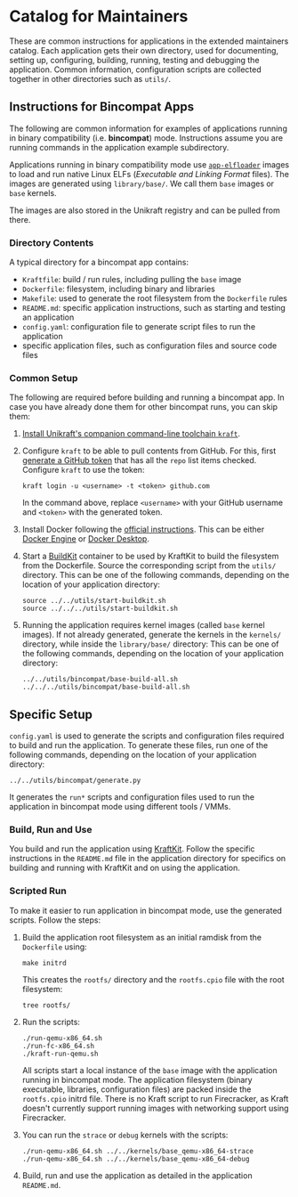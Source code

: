 # Catalog for Maintainers

These are common instructions for applications in the extended maintainers catalog.
Each application gets their own directory, used for documenting, setting up, configuring, building, running, testing and debugging the application.
Common information, configuration scripts are collected together in other directories such as `utils/`.

## Instructions for Bincompat Apps

The following are common information for examples of applications running in binary compatibility (i.e. **bincompat**) mode.
Instructions assume you are running commands in the application example subdirectory.

Applications running in binary compatibility mode use [`app-elfloader`](https://github.com/unikraft/app-elfloader) images to load and run native Linux ELFs (*Executable and Linking Format* files).
The images are generated using `library/base/`.
We call them `base` images or `base` kernels.

The images are also stored in the Unikraft registry and can be pulled from there.

### Directory Contents

A typical directory for a bincompat app contains:

* `Kraftfile`: build / run rules, including pulling the `base` image
* `Dockerfile`: filesystem, including binary and libraries
* `Makefile`: used to generate the root filesystem from the `Dockerfile` rules
* `README.md`: specific application instructions, such as starting and testing an application
* `config.yaml`: configuration file to generate script files to run the application
* specific application files, such as configuration files and source code files

### Common Setup

The following are required before building and running a bincompat app.
In case you have already done them for other bincompat runs, you can skip them:

1. [Install Unikraft's companion command-line toolchain `kraft`](https://unikraft.org/docs/cli).

1. Configure `kraft` to be able to pull contents from GitHub.
   For this, first [generate a GitHub token](https://github.com/settings/tokens/new) that has all the `repo` list items checked.
   Configure `kraft` to use the token:

   ```console
   kraft login -u <username> -t <token> github.com
   ```

   In the command above, replace `<username>` with your GitHub username and `<token>` with the generated token.

1. Install Docker following the [official instructions](https://docs.docker.com/engine/install/).
   This can be either [Docker Engine](https://docs.docker.com/engine/) or [Docker Desktop](https://docs.docker.com/desktop/).

1. Start a [BuildKit](https://docs.docker.com/build/buildkit/) container to be used by KraftKit to build the filesystem from the Dockerfile.
   Source the corresponding script from the `utils/` directory.
   This can be one of the following commands, depending on the location of your application directory:

   ```console
   source ../../utils/start-buildkit.sh
   source ../../../utils/start-buildkit.sh
   ```

1. Running the application requires kernel images (called `base` kernel images).
   If not already generated, generate the kernels in the `kernels/` directory, while inside the `library/base/` directory:
   This can be one of the following commands, depending on the location of your application directory:

   ```console
   ../../utils/bincompat/base-build-all.sh
   ../../../utils/bincompat/base-build-all.sh
   ```

## Specific Setup

`config.yaml` is used to generate the scripts and configuration files required to build and run the application.
To generate these files, run one of the following commands, depending on the location of your application directory:

```console
../../utils/bincompat/generate.py
```

It generates the `run*` scripts and configuration files used to run the application in bincompat mode using different tools / VMMs.

### Build, Run and Use

You build and run the application using [KraftKit](https://github.com/unikraft/kraftkit).
Follow the specific instructions in the `README.md` file in the application directory for specifics on building and running with KraftKit and on using the application.

### Scripted Run

To make it easier to run application in bincompat mode, use the generated scripts.
Follow the steps:

1. Build the application root filesystem as an initial ramdisk from the `Dockerfile` using:

   ```console
   make initrd
   ```

   This creates the `rootfs/` directory and the `rootfs.cpio` file with the root filesystem:

   ```console
   tree rootfs/
   ```

1. Run the scripts:

   ```console
   ./run-qemu-x86_64.sh
   ./run-fc-x86_64.sh
   ./kraft-run-qemu.sh
   ```

   All scripts start a local instance of the `base` image with the application running in bincompat mode.
   The application filesystem (binary executable, libraries, configuration files) are packed inside the `rootfs.cpio` initrd file.
   There is no Kraft script to run Firecracker, as Kraft doesn't currently support running images with networking support using Firecracker.

1. You can run the `strace` or `debug` kernels with the scripts:

   ```console
   ./run-qemu-x86_64.sh ../../kernels/base_qemu-x86_64-strace
   ./run-qemu-x86_64.sh ../../kernels/base_qemu-x86_64-debug
   ```

1. Build, run and use the application as detailed in the application `README.md`.
